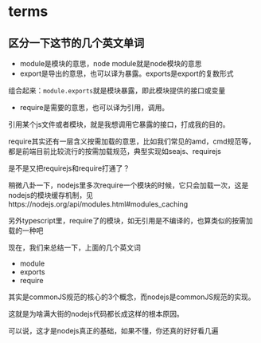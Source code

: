 # terms

## 区分一下这节的几个英文单词

- module是模块的意思，node module就是node模块的意思
- export是导出的意思，也可以译为暴露。exports是export的复数形式

组合起来：`module.exports`就是模块暴露，即此模块提供的接口或变量

- require是需要的意思，也可以译为引用，调用。

引用某个js文件或者模块，就是我想调用它暴露的接口，打成我的目的。

require其实还有一层含义按需加载的意思，比如我们常见的amd，cmd规范等，都是前端目前比较流行的按需加载规范，典型实现如seajs、requirejs

是不是又把requirejs和require打通了？

稍微八卦一下，nodejs里多次require一个模块的时候，它只会加载一次，这是nodejs的模块缓存机制，见https://nodejs.org/api/modules.html#modules_caching

另外typescript里，require了的模块，如无引用是不编译的，也算类似的按需加载的一种吧

现在，我们来总结一下，上面的几个英文词

- module
- exports
- require

其实是commonJS规范的核心的3个概念，而nodejs是commonJS规范的实现。

这就是为啥满大街的nodejs代码都长成这样的根本原因。

可以说，这才是nodejs真正的基础，如果不懂，你还真的好好看几遍

